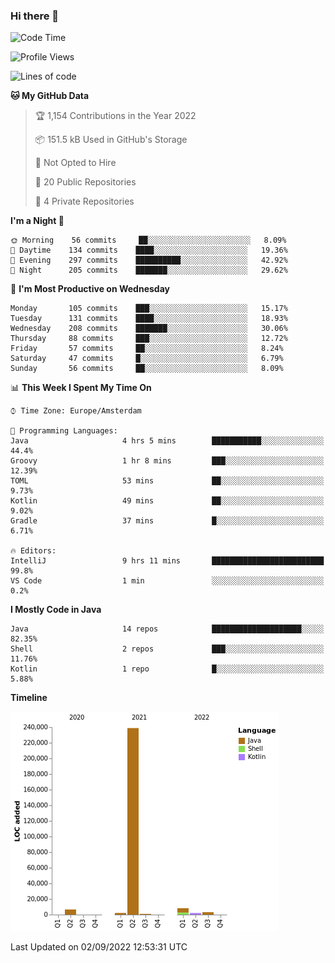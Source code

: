 ### Hi there 👋


<!--START_SECTION:waka-->
![Code Time](http://img.shields.io/badge/Code%20Time-2%2C479%20hrs%209%20mins-blue)

![Profile Views](http://img.shields.io/badge/Profile%20Views-0-blue)

![Lines of code](https://img.shields.io/badge/From%20Hello%20World%20I%27ve%20Written-262%20Thousand%20lines%20of%20code-blue)

**🐱 My GitHub Data** 

> 🏆 1,154 Contributions in the Year 2022
 > 
> 📦 151.5 kB Used in GitHub's Storage 
 > 
> 🚫 Not Opted to Hire
 > 
> 📜 20 Public Repositories 
 > 
> 🔑 4 Private Repositories  
 > 
**I'm a Night 🦉** 

```text
🌞 Morning    56 commits     ██░░░░░░░░░░░░░░░░░░░░░░░   8.09% 
🌆 Daytime    134 commits    ████░░░░░░░░░░░░░░░░░░░░░   19.36% 
🌃 Evening    297 commits    ██████████░░░░░░░░░░░░░░░   42.92% 
🌙 Night      205 commits    ███████░░░░░░░░░░░░░░░░░░   29.62%

```
📅 **I'm Most Productive on Wednesday** 

```text
Monday       105 commits    ███░░░░░░░░░░░░░░░░░░░░░░   15.17% 
Tuesday      131 commits    ████░░░░░░░░░░░░░░░░░░░░░   18.93% 
Wednesday    208 commits    ███████░░░░░░░░░░░░░░░░░░   30.06% 
Thursday     88 commits     ███░░░░░░░░░░░░░░░░░░░░░░   12.72% 
Friday       57 commits     ██░░░░░░░░░░░░░░░░░░░░░░░   8.24% 
Saturday     47 commits     █░░░░░░░░░░░░░░░░░░░░░░░░   6.79% 
Sunday       56 commits     ██░░░░░░░░░░░░░░░░░░░░░░░   8.09%

```


📊 **This Week I Spent My Time On** 

```text
⌚︎ Time Zone: Europe/Amsterdam

💬 Programming Languages: 
Java                     4 hrs 5 mins        ███████████░░░░░░░░░░░░░░   44.4% 
Groovy                   1 hr 8 mins         ███░░░░░░░░░░░░░░░░░░░░░░   12.39% 
TOML                     53 mins             ██░░░░░░░░░░░░░░░░░░░░░░░   9.73% 
Kotlin                   49 mins             ██░░░░░░░░░░░░░░░░░░░░░░░   9.02% 
Gradle                   37 mins             █░░░░░░░░░░░░░░░░░░░░░░░░   6.71%

🔥 Editors: 
IntelliJ                 9 hrs 11 mins       █████████████████████████   99.8% 
VS Code                  1 min               ░░░░░░░░░░░░░░░░░░░░░░░░░   0.2%

```

**I Mostly Code in Java** 

```text
Java                     14 repos            ████████████████████░░░░░   82.35% 
Shell                    2 repos             ███░░░░░░░░░░░░░░░░░░░░░░   11.76% 
Kotlin                   1 repo              █░░░░░░░░░░░░░░░░░░░░░░░░   5.88%

```


**Timeline**

![Chart not found](https://raw.githubusercontent.com/powercasgamer/powercasgamer/master/charts/bar_graph.png) 


 Last Updated on 02/09/2022 12:53:31 UTC
<!--END_SECTION:waka-->
